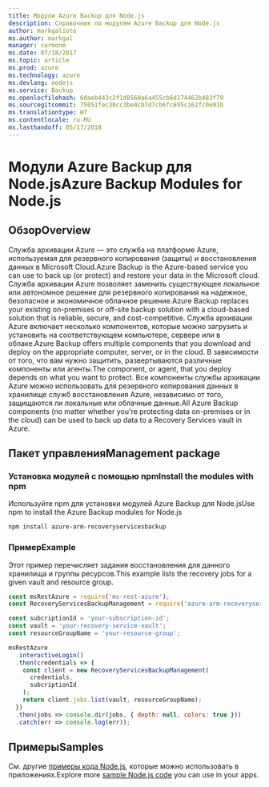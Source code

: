 ```yaml
---
title: Модули Azure Backup для Node.js
description: Справочник по модулям Azure Backup для Node.js
author: markgalioto
ms.author: markgal
manager: carmonm
ms.date: 07/18/2017
ms.topic: article
ms.prod: azure
ms.technology: azure
ms.devlang: nodejs
ms.service: Backup
ms.openlocfilehash: 6daeb443c2f1d8560a6a455cb6d174462b483f79
ms.sourcegitcommit: 75051fec38cc3be4cb7d7cb6fc695c162fc0e91b
ms.translationtype: HT
ms.contentlocale: ru-RU
ms.lasthandoff: 05/17/2018
---
```

# <a name="azure-backup-modules-for-nodejs"></a><span data-ttu-id="9efd1-103">Модули Azure Backup для Node.js</span><span class="sxs-lookup"><span data-stu-id="9efd1-103">Azure Backup Modules for Node.js</span></span>

## <a name="overview"></a><span data-ttu-id="9efd1-104">Обзор</span><span class="sxs-lookup"><span data-stu-id="9efd1-104">Overview</span></span>

<span data-ttu-id="9efd1-105">Служба архивации Azure — это служба на платформе Azure, используемая для резервного копирования (защиты) и восстановления данных в Microsoft Cloud.</span><span class="sxs-lookup"><span data-stu-id="9efd1-105">Azure Backup is the Azure-based service you can use to back up (or protect) and restore your data in the Microsoft cloud.</span></span> <span data-ttu-id="9efd1-106">Служба архивации Azure позволяет заменить существующее локальное или автономное решение для резервного копирования на надежное, безопасное и экономичное облачное решение.</span><span class="sxs-lookup"><span data-stu-id="9efd1-106">Azure Backup replaces your existing on-premises or off-site backup solution with a cloud-based solution that is reliable, secure, and cost-competitive.</span></span> <span data-ttu-id="9efd1-107">Служба архивации Azure включает несколько компонентов, которые можно загрузить и установить на соответствующем компьютере, сервере или в облаке.</span><span class="sxs-lookup"><span data-stu-id="9efd1-107">Azure Backup offers multiple components that you download and deploy on the appropriate computer, server, or in the cloud.</span></span> <span data-ttu-id="9efd1-108">В зависимости от того, что вам нужно защитить, развертываются различные компоненты или агенты.</span><span class="sxs-lookup"><span data-stu-id="9efd1-108">The component, or agent, that you deploy depends on what you want to protect.</span></span> <span data-ttu-id="9efd1-109">Все компоненты службы архивации Azure можно использовать для резервного копирования данных в хранилище служб восстановления Azure, независимо от того, защищаются ли локальные или облачные данные.</span><span class="sxs-lookup"><span data-stu-id="9efd1-109">All Azure Backup components (no matter whether you're protecting data on-premises or in the cloud) can be used to back up data to a Recovery Services vault in Azure.</span></span> 

## <a name="management-package"></a><span data-ttu-id="9efd1-110">Пакет управления</span><span class="sxs-lookup"><span data-stu-id="9efd1-110">Management package</span></span>

### <a name="install-the-modules-with-npm"></a><span data-ttu-id="9efd1-111">Установка модулей с помощью npm</span><span class="sxs-lookup"><span data-stu-id="9efd1-111">Install the modules with npm</span></span>

<span data-ttu-id="9efd1-112">Используйте npm для установки модулей Azure Backup для Node.js</span><span class="sxs-lookup"><span data-stu-id="9efd1-112">Use npm to install the Azure Backup modules for Node.js</span></span>

```bash
npm install azure-arm-recoveryservicesbackup
```

### <a name="example"></a><span data-ttu-id="9efd1-113">Пример</span><span class="sxs-lookup"><span data-stu-id="9efd1-113">Example</span></span>

<span data-ttu-id="9efd1-114">Этот пример перечисляет задания восстановления для данного хранилища и группы ресурсов.</span><span class="sxs-lookup"><span data-stu-id="9efd1-114">This example lists the recovery jobs for a given vault and resource group.</span></span>

```javascript
const msRestAzure = require('ms-rest-azure');
const RecoveryServicesBackupManagement = require('azure-arm-recoveryservicesbackup');

const subcriptionId = 'your-subscription-id';
const vault = 'your-recovery-service-vault';
const resourceGroupName = 'your-resource-group';

msRestAzure
  .interactiveLogin()
  .then(credentials => {
    const client = new RecoveryServicesBackupManagement(
      credentials,
      subcriptionId
    );
    return client.jobs.list(vault, resourceGroupName);
  })
  .then(jobs => console.dir(jobs, { depth: null, colors: true }))
  .catch(err => console.log(err));
```

## <a name="samples"></a><span data-ttu-id="9efd1-115">Примеры</span><span class="sxs-lookup"><span data-stu-id="9efd1-115">Samples</span></span>

<span data-ttu-id="9efd1-116">См. другие [примеры кода Node.js](https://azure.microsoft.com/resources/samples/?platform=nodejs), которые можно использовать в приложениях.</span><span class="sxs-lookup"><span data-stu-id="9efd1-116">Explore more [sample Node.js code](https://azure.microsoft.com/resources/samples/?platform=nodejs) you can use in your apps.</span></span>
